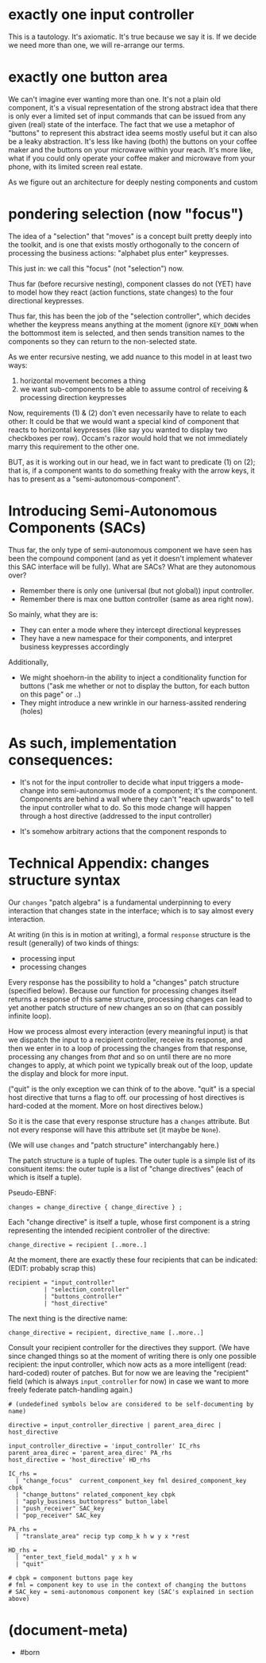 # exactly one input controller

This is a tautology. It's axiomatic. It's true because we say it is.
If we decide we need more than one, we will re-arrange our terms.



# exactly one button area

We can't imagine ever wanting more than one. It's not a plain old component,
it's a visual representation of the strong abstract idea that there is only
ever a limited set of input commands that can be issued from any given (real)
state of the interface. The fact that we use a metaphor of "buttons" to
represent this abstract idea seems mostly useful but it can also be a leaky
abstraction. It's less like having (both) the buttons on your coffee maker and
the buttons on your microwave within your reach. It's more like, what if you
could only operate your coffee maker and microwave from your phone, with its
limited screen real estate.

As we figure out an architecture for deeply nesting components and custom



# pondering selection (now "focus")

The idea of a "selection" that "moves" is a concept built pretty deeply
into the toolkit, and is one that exists mostly orthogonally to the concern
of processing the business actions: "alphabet plus enter" keypresses.

This just in: we call this "focus" (not "selection") now.

Thus far (before recursive nesting), component classes do not (YET) have to
model how they react (action functions, state changes) to the four directional
keypresses.

Thus far, this has been the job of the "selection controller", which decides
whether the keypress means anything at the moment (ignore `KEY_DOWN` when the
bottommost item is selected, and then sends transition names to the components
so they can return to the non-selected state.

As we enter recursive nesting, we add nuance to this model in at least two ways:

1. horizontal movement becomes a thing
2. we want sub-components to be able to assume control of receiving &
   processing direction keypresses

Now, requirements (1) & (2) don't even necessarily have to relate to each
other: It could be that we would want a special kind of component that
reacts to horizontal keypresses (like say you wanted to display two
checkboxes per row). Occam's razor would hold that we not immediately marry
this requirement to the other one.

BUT, as it is working out in our head, we in fact want to predicate (1)
on (2); that is, if a component wants to do something freaky with the
arrow keys, it has to present as a "semi-autonomous-component".



# Introducing Semi-Autonomous Components (SACs)

Thus far, the only type of semi-autonomous component we have seen has been
the compound component (and as yet it doesn't implement whatever this
SAC interface will be fully). What are SACs? What are they autonomous over?

- Remember there is only one (universal (but not global)) input controller.
- Remember there is max one button controller (same as area right now).

So mainly, what they are is:

- They can enter a mode where they intercept directional keypresses
- They have a new namespace for their components, and interpret business
  keypresses accordingly

Additionally,

- We might shoehorn-in the ability to inject a conditionality function
  for buttons ("ask me whether or not to display the button, for each
  button on this page" or ..)
- They might introduce a new wrinkle in our harness-assited rendering (holes)



# As such, implementation consequences:

- It's not for the input controller to decide what input triggers a mode-
  change into semi-autonomus mode of a component; it's the component.
  Components are behind a wall where they can't "reach upwards" to tell
  the input controller what to do. So this mode change will happen through
  a host directive (addressed to the input controller)


- It's somehow arbitrary actions that the component responds to



# Technical Appendix: changes structure syntax

Our `changes` "patch algebra" is a fundamental underpinning to every
interaction that changes state in the interface; which is to say almost
every interaction.

At writing (in this is in motion at writing), a formal `response` structure
is the result (generally) of two kinds of things:
  - processing input
  - processing changes

Every response has the possibility to hold a "changes" patch structure
(specified below). Because our function for processing changes itself returns
a response of this same structure, processing changes can lead to yet another
patch structure of new changes an so on (that can possibly infinite loop).

How we process almost every interaction (every meaningful input) is that we
dispatch the input to a recipient controller, receive its response, and then
we enter in to a loop of processing the changes from that response, processing
any changes from *that* and so on until there are no more changes to apply,
at which point we typically break out of the loop, update the display
and block for more input.

("quit" is the only exception we can think of to the above. "quit" is a
special host directive that turns a flag to off. our processing of host
directives is hard-coded at the moment. More on host directives below.)

So it is the case that every response structure has a `changes` attribute.
But not every response will have this attribute set (it maybe be `None`).

(We will use `changes` and "patch structure" interchangably here.)

The patch structure is a tuple of tuples. The outer tuple is a simple list
of its consituent items: the outer tuple is a list of "change directives"
(each of which is itself a tuple).

Pseudo-EBNF:

    changes = change_directive { change_directive } ;

Each "change directive" is itself a tuple, whose first component is a
string representing the intended recipient controller of the directive:

    change_directive = recipient [..more..]

At the moment, there are exactly these four recipients that can be indicated:
(EDIT: probably scrap this)

    recipient = "input_controller"
              | "selection_controller"
              | "buttons_controller"
              | "host_directive"

The next thing is the directive name:

    change_directive = recipient, directive_name [..more..]


Consult your recipient controller for the directives they support. (We have
since changed things so at the moment of writing there is only one possible
recipient: the input controller, which now acts as a more intelligent (read:
hard-coded) router of patches. But for now we are leaving the "recipient"
field (which is always `input_controller` for now) in case we want to more
freely federate patch-handling again.)

    # (undedefined symbols below are considered to be self-documenting by name)

    directive = input_controller_directive | parent_area_direc | host_directive

    input_controller_directive = 'input_controller' IC_rhs
    parent_area_direc = 'parent_area_direc' PA_rhs
    host_directive = 'host_directive' HD_rhs

    IC_rhs =
      | "change_focus"  current_component_key fml desired_component_key cbpk
      | "change_buttons" related_component_key cbpk
      | "apply_business_buttonpress" button_label
      | "push_receiver" SAC_key
      | "pop_receiver" SAC_key

    PA_rhs =
      | "translate_area" recip typ comp_k h w y x *rest

    HD_rhs =
      | "enter_text_field_modal" y x h w
      | "quit"

    # cbpk = component buttons page key
    # fml = component key to use in the context of changing the buttons
    # SAC_key = semi-autonomous component key (SAC's explained in section above)


# (document-meta)

  - #born
